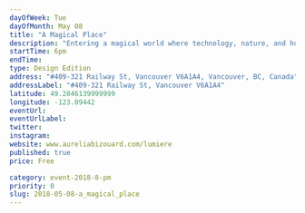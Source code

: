 ```yaml
---
dayOfWeek: Tue
dayOfMonth: May 08
title: "A Magical Place"
description: "Entering a magical world where technology, nature, and human beings meet. Dive into a world of light designed to deliver a message of positive impact and immerse your senses in colourful visuals and relaxing music."
startTime: 6pm
endTime: 
type: Design Edition
address: "#409-321 Railway St, Vancouver V6A1A4, Vancouver, BC, Canada"
addressLabel: "#409-321 Railway St, Vancouver V6A1A4"
latitude: 49.2846139999999
longitude: -123.09442
eventUrl: 
eventUrlLabel: 
twitter: 
instagram: 
website: www.aureliabizouard.com/lumiere
published: true
price: Free

category: event-2018-8-pm
priority: 0
slug: 2018-05-08-a_magical_place
---
```

